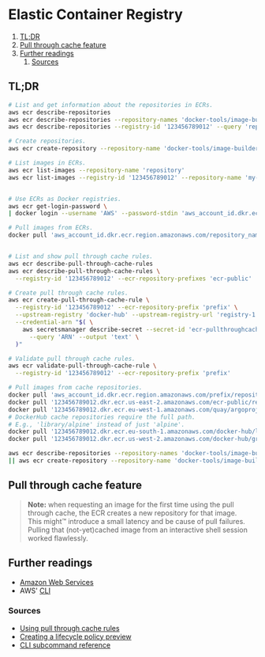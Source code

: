 # Elastic Container Registry

1. [TL;DR](#tldr)
1. [Pull through cache feature](#pull-through-cache-feature)
1. [Further readings](#further-readings)
   1. [Sources](#sources)

## TL;DR

```sh
# List and get information about the repositories in ECRs.
aws ecr describe-repositories
aws ecr describe-repositories --repository-names 'docker-tools/image-builder'
aws ecr describe-repositories --registry-id '123456789012' --query 'repositories[].repositoryName'

# Create repositories.
aws ecr create-repository --repository-name 'docker-tools/image-builder'

# List images in ECRs.
aws ecr list-images --repository-name 'repository'
aws ecr list-images --registry-id '123456789012' --repository-name 'my-image'


# Use ECRs as Docker registries.
aws ecr get-login-password \
| docker login --username 'AWS' --password-stdin 'aws_account_id.dkr.ecr.region.amazonaws.com' \

# Pull images from ECRs.
docker pull 'aws_account_id.dkr.ecr.region.amazonaws.com/repository_name/image_name:tag'


# List and show pull through cache rules.
aws ecr describe-pull-through-cache-rules
aws ecr describe-pull-through-cache-rules \
  --registry-id '123456789012' --ecr-repository-prefixes 'ecr-public' 'quay'

# Create pull through cache rules.
aws ecr create-pull-through-cache-rule \
  --registry-id '123456789012' --ecr-repository-prefix 'prefix' \
  --upstream-registry 'docker-hub' --upstream-registry-url 'registry-1.docker.io' \
  --credential-arn "$( \
    aws secretsmanager describe-secret --secret-id 'ecr-pullthroughcache/docker-hub' \
      --query 'ARN' --output 'text' \
  )"

# Validate pull through cache rules.
aws ecr validate-pull-through-cache-rule \
  --registry-id '123456789012' --ecr-repository-prefix 'prefix'

# Pull images from cache repositories.
docker pull 'aws_account_id.dkr.ecr.region.amazonaws.com/prefix/repository_name/image_name:tag'
docker pull '123456789012.dkr.ecr.us-east-2.amazonaws.com/ecr-public/repository_name/image_name:tag'
docker pull '123456789012.dkr.ecr.eu-west-1.amazonaws.com/quay/argoproj/argocd:v2.10.0'
# DockerHub cache repositories require the full path.
# E.g., 'library/alpine' instead of just 'alpine'.
docker pull '123456789012.dkr.ecr.eu-south-1.amazonaws.com/docker-hub/library/nginx:perl'
docker pull '123456789012.dkr.ecr.us-west-2.amazonaws.com/docker-hub/grafana/grafana'
```

```sh
aws ecr describe-repositories --repository-names 'docker-tools/image-builder' \
|| aws ecr create-repository --repository-name 'docker-tools/image-builder'
```

## Pull through cache feature

> **Note:** when requesting an image for the first time using the pull through cache, the ECR creates a new repository for that image.<br>
> This might™ introduce a small latency and be cause of pull failures. Pulling that (not-yet)cached image from an interactive shell session worked flawlessly.

## Further readings

- [Amazon Web Services]
- AWS' [CLI]

### Sources

- [Using pull through cache rules]
- [Creating a lifecycle policy preview]
- [CLI subcommand reference]

<!--
  References
  -->

<!-- In-article sections -->
<!-- Knowledge base -->
[amazon web services]: README.md
[cli]: cli.md

<!-- Files -->
<!-- Upstream -->
[cli subcommand reference]: https://docs.aws.amazon.com/cli/latest/reference/ecr/
[creating a lifecycle policy preview]: https://docs.aws.amazon.com/AmazonECR/latest/userguide/lpp_creation.html
[using pull through cache rules]: https://docs.aws.amazon.com/AmazonECR/latest/userguide/pull-through-cache.html

<!-- Others -->

